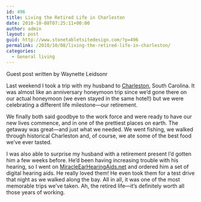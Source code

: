```yaml
---
id: 496
title: Living the Retired Life in Charleston
date: 2010-10-08T07:25:11+00:00
author: admin
layout: post
guid: http://www.stonetabletsitedesign.com/?p=496
permalink: /2010/10/08/living-the-retired-life-in-charleston/
categories:
  - General living
---
```

Guest post written by Waynette Leidsonr

Last weekend I took a trip with my husband to [Charleston](http://www.blogsvertise.com/www.charlestonharborresort.com), South Carolina. It was almost like an anniversary honeymoon trip since we’d gone there on our actual honeymoon (we even stayed in the same hotel!) but we were celebrating a different life milestone—our retirement.

We finally both said goodbye to the work force and were ready to have our new lives commence, and in one of the prettiest places on earth. The getaway was great—and just what we needed. We went fishing, we walked through historical Charleston and, of course, we ate some of the best food we’ve ever tasted.

I was also able to surprise my husband with a retirement present I’d gotten him a few weeks before. He’d been having increasing trouble with his hearing, so I went on [MiracleEarHearingAids.net](http://www.miracleearhearingaids.net/schedule_hearing_test.html) and ordered him a set of digital hearing aids. He really loved them! He even took them for a test drive that night as we walked along the bay. All in all, it was one of the most memorable trips we’ve taken. Ah, the retired life—it’s definitely worth all those years of working.